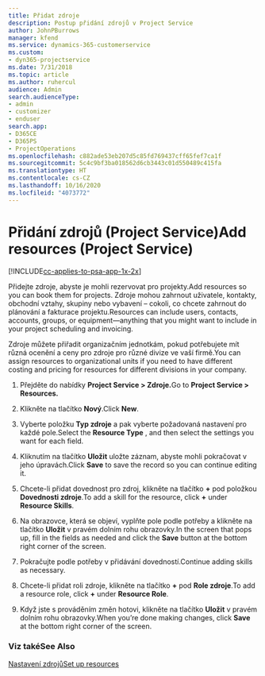 ```yaml
---
title: Přidat zdroje
description: Postup přidání zdrojů v Project Service
author: JohnPBurrows
manager: kfend
ms.service: dynamics-365-customerservice
ms.custom:
- dyn365-projectservice
ms.date: 7/31/2018
ms.topic: article
ms.author: ruhercul
audience: Admin
search.audienceType:
- admin
- customizer
- enduser
search.app:
- D365CE
- D365PS
- ProjectOperations
ms.openlocfilehash: c882ade53eb207d5c85fd769437cff65fef7ca1f
ms.sourcegitcommit: 5c4c9bf3ba018562d6cb3443c01d550489c415fa
ms.translationtype: HT
ms.contentlocale: cs-CZ
ms.lasthandoff: 10/16/2020
ms.locfileid: "4073772"
---
```

# <a name="add-resources-project-service"></a><span data-ttu-id="69690-103">Přidání zdrojů (Project Service)</span><span class="sxs-lookup"><span data-stu-id="69690-103">Add resources (Project Service)</span></span>

[!INCLUDE[cc-applies-to-psa-app-1x-2x](../includes/cc-applies-to-psa-app-1x-2x.md)]

<span data-ttu-id="69690-104">Přidejte zdroje, abyste je mohli rezervovat pro projekty.</span><span class="sxs-lookup"><span data-stu-id="69690-104">Add resources so you can book them for projects.</span></span> <span data-ttu-id="69690-105">Zdroje mohou zahrnout uživatele, kontakty, obchodní vztahy, skupiny nebo vybavení – cokoli, co chcete zahrnout do plánování a fakturace projektu.</span><span class="sxs-lookup"><span data-stu-id="69690-105">Resources can include users, contacts, accounts, groups, or equipment—anything that you might want to include in your project scheduling and invoicing.</span></span>  
  
<span data-ttu-id="69690-106">Zdroje můžete přiřadit organizačním jednotkám, pokud potřebujete mít různá ocenění a ceny pro zdroje pro různé divize ve vaší firmě.</span><span class="sxs-lookup"><span data-stu-id="69690-106">You can assign resources to organizational units if you need to have different costing and pricing for resources for different divisions in your company.</span></span>  
  
1.  <span data-ttu-id="69690-107">Přejděte do nabídky **Project Service > Zdroje.**</span><span class="sxs-lookup"><span data-stu-id="69690-107">Go to **Project Service > Resources.**</span></span>  
  
2.  <span data-ttu-id="69690-108">Klikněte na tlačítko **Nový**.</span><span class="sxs-lookup"><span data-stu-id="69690-108">Click **New**.</span></span>  
  
3.  <span data-ttu-id="69690-109">Vyberte položku **Typ zdroje** a pak vyberte požadovaná nastavení pro každé pole.</span><span class="sxs-lookup"><span data-stu-id="69690-109">Select the **Resource Type** , and then select the settings you want for each field.</span></span>  
  
4.  <span data-ttu-id="69690-110">Kliknutím na tlačítko **Uložit** uložte záznam, abyste mohli pokračovat v jeho úpravách.</span><span class="sxs-lookup"><span data-stu-id="69690-110">Click **Save** to save the record so you can continue editing it.</span></span>  
  
5.  <span data-ttu-id="69690-111">Chcete-li přidat dovednost pro zdroj, klikněte na tlačítko **+** pod položkou **Dovednosti zdroje**.</span><span class="sxs-lookup"><span data-stu-id="69690-111">To add a skill for the resource, click **+** under **Resource Skills**.</span></span>  
  
6.  <span data-ttu-id="69690-112">Na obrazovce, která se objeví, vyplňte pole podle potřeby a klikněte na tlačítko **Uložit** v pravém dolním rohu obrazovky.</span><span class="sxs-lookup"><span data-stu-id="69690-112">In the screen that pops up, fill in the fields as needed and click the **Save** button at the bottom right corner of the screen.</span></span>  
  
7.  <span data-ttu-id="69690-113">Pokračujte podle potřeby v přidávání dovedností.</span><span class="sxs-lookup"><span data-stu-id="69690-113">Continue adding skills as necessary.</span></span>  
  
8.  <span data-ttu-id="69690-114">Chcete-li přidat roli zdroje, klikněte na tlačítko **+** pod **Role zdroje**.</span><span class="sxs-lookup"><span data-stu-id="69690-114">To add a resource role, click **+** under **Resource Role**.</span></span>  
  
9. <span data-ttu-id="69690-115">Když jste s prováděním změn hotovi, klikněte na tlačítko **Uložit** v pravém dolním rohu obrazovky.</span><span class="sxs-lookup"><span data-stu-id="69690-115">When you’re done making changes, click **Save** at the bottom right corner of the screen.</span></span>  
  
### <a name="see-also"></a><span data-ttu-id="69690-116">Viz také</span><span class="sxs-lookup"><span data-stu-id="69690-116">See Also</span></span>  
 [<span data-ttu-id="69690-117">Nastavení zdrojů</span><span class="sxs-lookup"><span data-stu-id="69690-117">Set up resources</span></span>](../psa/set-up-resources.md)
